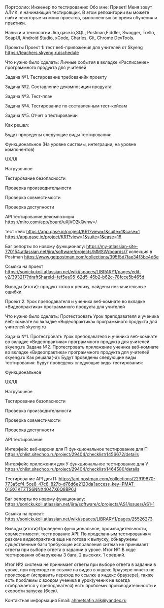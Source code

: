 Портфолио: Инженер по тестированию
Обо мне:
Привет! Меня зовут АЛИК, я начинающий тестировщик.
В этом репозитории вы можете найти некоторые из моих проектов, выполненных во время обучения и практики.

Навыки и технологии
Jira,qase.io,SQL, Postman,Fiddler, Swagger, Trello,
SoapUI, Android Studio, xCode, Charles, Git, Chrome DevTools.

Проекты
Проект 1: тест веб-приложения для учителей от Skyeng https://teachers.skyeng.ru/schedule

Что нужно было сделать:
Личные события в вкладке «Расписание» программного продукта для учителей


Задача №1. Тестирование требованийк проекту

Задача №2. Составление декомпозиции продукта

Задача №3. Тест-план

Задача №4. Тестирование по составленным тест-кейсам

Задача №5. Отчет о тестировании

Как решал:

Будут проведены следующие виды тестирования:

Функциональное (На уровне системы, интеграции, на уровне компонентов)

UX/UI

Нагрузочное 

Тестирование безопасности

Проверка производительности

Проверка совместимости

Проверка доступности


API тестирование
декомпозиция https://miro.com/app/board/uXjVO2kQvhw=/

тест кейс https://app.qase.io/project/KR1?view=1&suite=1&case=1
https://app.qase.io/project/KR1?view=1&suite=1&case=16

Баг репорты по новому функционалу:  https://my-atlassian-site-770154.atlassian.net/jira/software/projects/MMSW/boards/7
колекция в Postman https://www.getpostman.com/collections/395f5d7fae34f3bc4d6e

Ссылка на проект https://sonickukoli.atlassian.net/wiki/spaces/LIBRARY1/pages/edit-v2/393217?draftShareId=fef5ea95-62d5-46b2-b62c-78fcce5b465d

Выводы (итоги): продукт готов к релизу,  найдены незначительные ошибки.



Проект 2: Урок преподавателя и ученика веб-комнате во вкладке «Видеопрактика» программного продукта для учителей

Что нужно было сделать: Протестровать Урок преподавателя и ученика веб-комнате во вкладке «Видеопрактика» программного продукта для учителей skyeng.ru

Задача №1. Протестровать Урок преподавателя и ученика веб-комнате во вкладке «Видеопрактика» программного продукта для учителей skyeng.ru
Задача №2. Протестровать приложение ученика веб-комнате во вкладке «Видеопрактика» программного продукта для учителей skyeng.ru
Как решала(-а): 
Будут проведены следующие виды тестирования:
Будут проведены следующие виды тестирования:

Функциональное

UX/UI

Нагрузочное 

Тестирование безопасности

Проверка производительности

Проверка совместимости

Проверка доступности

API тестирование

Интерфейс веб-версии для П
функциональное тестирование для П https://chlist.sitechco.ru/project/29404/checklist/1456672/details

Интерфейс приложения для У
функциональное тестирование для У https://chlist.sitechco.ru/project/29404/checklist/1464580/details

Тестирование API для П:   https://api.postman.com/collections/22919870-773a5cf4-5ce8-47c8-827b-d76d6e2120da?access_key=PMAT-01GX1KTZTS6NNX4047X6Q8BP6J

Баг репорты по новому функционалу:  
https://sonickukoli.atlassian.net/jira/software/c/projects/AS1/issues/AS1-1

Ссылка на проект: https://sonickukoli.atlassian.net/wiki/spaces/LIBRARY1/pages/25526273

Выводы (итоги):Проведено функциональное, производительности, совместимости, тестирование API. По проделанным тестированиям резюме видеопрактика еще не готова к выпуску, обнаружены существенные баги требующие исправления ситема не принимает ответы при выборе ответа в задании в уроке.
Итог №1 В ходе тестирования обнаружены 3 бага, 2 высоких. 1 средний.

Итог №2 система не принимает ответы при выборе ответа в задании в уроке, при переходе по ссылке на видео в яндекс браузере ничего не происходит (исправить переход по ссылке в яндекс браузере), также есть проблемы с входом ученика в урок(ученик не всегда отображается у преподавателя) есть проблемы производительности и скорости запуска (6сек). 

Контактная информация
Email: ahmetsafin.alik@yandex.ru

